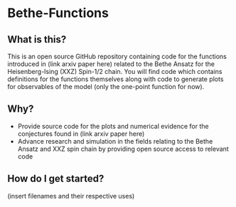 # Bethe-Functions

What is this?
----
This is an open source GitHub repository containing code for the functions introduced in (link arxiv paper here) related to the Bethe Ansatz for the Heisenberg-Ising (XXZ) Spin-1/2 chain. You will find code which contains definitions for the functions themselves along with code to generate plots for observables of the model (only the one-point function for now). 

Why?
---
* Provide source code for the plots and numerical evidence for the conjectures found in (link arxiv paper here)
* Advance research and simulation in the fields relating to the Bethe Ansatz and XXZ spin chain by providing open source access to relevant code

How do I get started? 
---
(insert filenames and their respective uses)
